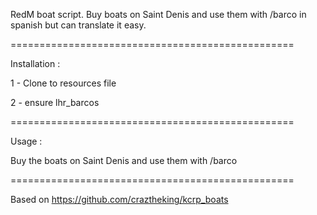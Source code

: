 RedM boat script. Buy boats on Saint Denis and use them with /barco in spanish but can translate it easy.

=================================================

Installation :

1 - Clone to resources file

2 - ensure lhr_barcos

=================================================

Usage :

Buy the boats on Saint Denis and use them with /barco

=================================================

Based on https://github.com/craztheking/kcrp_boats
